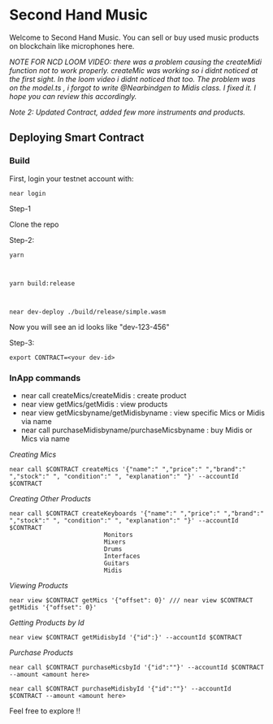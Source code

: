# Second Hand Music
Welcome to Second Hand Music. You can sell or buy used music products on blockchain like microphones here.

*NOTE FOR NCD LOOM VIDEO:*
*there was a problem causing the createMidi function not to work properly. createMic was working so i didnt noticed at the first sight. In the loom video i didnt noticed that too. The problem was on the model.ts , i forgot to write @Nearbindgen to Midis class. I fixed it. I hope you can review this accordingly.*

*Note 2: Updated Contract, added few more instruments and products.*
## Deploying Smart Contract
### Build
First, login your testnet account with:
    
    near login
    


Step-1



Clone the repo
    
    
    

Step-2:
    
    yarn
    

    
    yarn build:release
    

    
    near dev-deploy ./build/release/simple.wasm
    

 Now you will see an id looks like "dev-123-456"

Step-3: 
    
    export CONTRACT=<your dev-id>
    


### InApp commands
 
- near call createMics/createMidis : create product
- near view getMics/getMidis : view products
- near view getMicsbyname/getMidisbyname : view specific Mics or Midis via name
- near call purchaseMidisbyname/purchaseMicsbyname : buy Midis or Mics via name

 

 *Creating Mics*
    
    near call $CONTRACT createMics '{"name":" ","price":" ","brand":" ","stock":" ", "condition":" ", "explanation":" "}' --accountId $CONTRACT 
 
 *Creating Other Products*
    
    near call $CONTRACT createKeyboards '{"name":" ","price":" ","brand":" ","stock":" ", "condition":" ", "explanation":" "}' --accountId $CONTRACT
                              Monitors 
                              Mixers
                              Drums
                              Interfaces
                              Guitars 
                              Midis
 
 *Viewing Products*
    
    near view $CONTRACT getMics '{"offset": 0}' /// near view $CONTRACT getMidis '{"offset": 0}'

 *Getting Products by Id*

    near view $CONTRACT getMidisbyId '{"id":}' --accountId $CONTRACT

 *Purchase Products*

    near call $CONTRACT purchaseMicsbyId '{"id":""}' --accountId $CONTRACT --amount <amount here>

    near call $CONTRACT purchaseMidisbyId '{"id":""}' --accountId $CONTRACT --amount <amount here>


Feel free to explore !!

    




